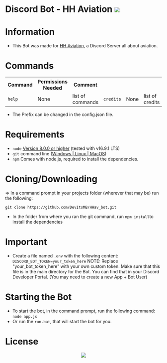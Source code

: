 # Discord Bot - HH Aviation <img src="https://img.shields.io/discord/830574658964291624?logo=discord&style=for-the-badge" />     
# Information
* This Bot was made for <a href="https://www.youtube.com/channel/UCmertfg-HdbWjFcWHW-Xulg">HH Aviation</a>, a Discord Server all about aviation.

# Commands
<table>
  <tr>
    <th>Command</th>
    <th>Permissions Needed</th>
	<th>Comment</th>
  </tr>
  <tr>
    <td><code>help</code></td>
    <td>None</td>
	<td>list of commands</td>
    <td><code>credits</code></td>
    <td>None</td>
	<td>list of credits</td>
</table>

* The Prefix can be changed in the config.json file.



# Requirements
* `node` <a href="https://nodejs.org/en/download/">Version 8.0.0 or higher</a> (tested with v16.9.1 LTS)
* `git` command line (<a href="https://git-scm.com/download/win">Windows </a>|<a href="https://git-scm.com/book/en/v2/Getting-Started-Installing-Git"> Linux </a>|<a href="https://git-scm.com/download/mac"> MacOS</a>)
* `npm` Comes with node.js, required to install the dependencies.

# Cloning/Downloading

=> In a command prompt in your projects folder (wherever that may be) run the following:

`git clone https://github.com/DevItsMB/HHav_bot.git`
* In the folder from where you ran the git command, run `npm install`to install the dependencies

# Important
* Create a file named `.env` with the following content:
`DISCORD_BOT_TOKEN=your_token_here`
NOTE: Replace "your_bot_token_here" with your own custom token. Make sure that this file is in the main directory for the Bot. You can find that in your Discord Developer Portal. (You may need to create a new App + Bot User)


# Starting the Bot
* To start the bot, in the command prompt, run the following command: `node app.js`
* Or run the `run.bat`, that will start the bot for you.



# License
<p align="center">
    <a href="https://github.com/DevItsMB/Discord-Bot-Template/blob/master/LICENSE">
    <img src="https://img.shields.io/github/license/DevItsMB/DiscordBotTemplate?style=for-the-badge" />
  </a>
</p>
